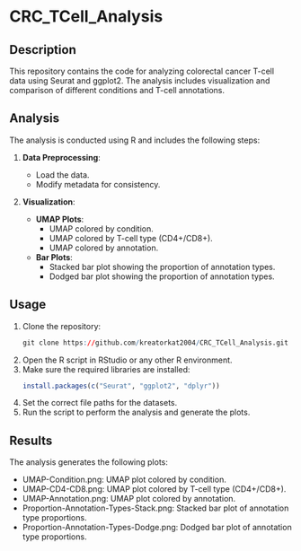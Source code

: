 # CRC_TCell_Analysis

## Description
This repository contains the code for analyzing colorectal cancer T-cell data using Seurat and ggplot2. The analysis includes visualization and comparison of different conditions and T-cell annotations.

## Analysis
The analysis is conducted using R and includes the following steps:

1. **Data Preprocessing**:
    - Load the data.
    - Modify metadata for consistency.

2. **Visualization**:
    - **UMAP Plots**:
        - UMAP colored by condition.
        - UMAP colored by T-cell type (CD4+/CD8+).
        - UMAP colored by annotation.
    - **Bar Plots**:
        - Stacked bar plot showing the proportion of annotation types.
        - Dodged bar plot showing the proportion of annotation types.

## Usage
1. Clone the repository:
   ```R
   git clone https://github.com/kreatorkat2004/CRC_TCell_Analysis.git
   ```
3. Open the R script in RStudio or any other R environment.
4. Make sure the required libraries are installed:
   ```R
   install.packages(c("Seurat", "ggplot2", "dplyr"))
   ```
6. Set the correct file paths for the datasets.
7. Run the script to perform the analysis and generate the plots.

## Results
The analysis generates the following plots:

- UMAP-Condition.png: UMAP plot colored by condition.
- UMAP-CD4-CD8.png: UMAP plot colored by T-cell type (CD4+/CD8+).
- UMAP-Annotation.png: UMAP plot colored by annotation.
- Proportion-Annotation-Types-Stack.png: Stacked bar plot of annotation type proportions.
- Proportion-Annotation-Types-Dodge.png: Dodged bar plot of annotation type proportions.
